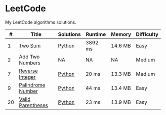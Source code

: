 # LeetCode

My LeetCode algorithms solutions.

|   # | Title | Solutions | Runtime | Memory | Difficulty |
| --- | ----- | --------- | ------- | ------ | ---------- |
|  1  | [Two Sum](https://leetcode.com/problems/two-sum/) | [Python](https://github.com/wajdi404/LeetCode/blob/main/Algorithm/Python/Two-Sum.py) | 3892 ms | 14.6 MB |   Easy |
|  2  | Add Two Numbers | NA | NA | NA | Medium |
|  7  | [Reverse Integer](https://leetcode.com/problems/reverse-integer/) | [Python](https://github.com/wajdi404/LeetCode/blob/main/Algorithm/Python/Reverse-Integer.py) | 20 ms | 13.3 MB | Medium |
|  9  | [Palindrome Number](https://leetcode.com/problems/palindrome-number/) | [Python](https://github.com/wajdi404/LeetCode/blob/main/Algorithm/Python/Palindrome-Number.py) | 44 ms | 13.4 MB | Easy |
|  20  | [Valid Parentheses](https://leetcode.com/problems/valid-parentheses/) | [Python](https://github.com/wajdi404/LeetCode/blob/main/Algorithm/Python/Valid-Parentheses.py) | 23 ms | 13.9 MB | Easy |

